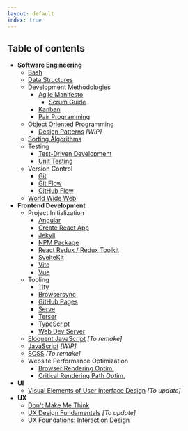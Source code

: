 ```yaml
---
layout: default
index: true
---
```

## Table of contents

- **[Software Engineering](engg/)**
  - [Bash](engg/bash/)
  - [Data Structures](engg/ds/)
  - Development Methodologies
    - [Agile Manifesto](engg/method/agile/)
      - [Scrum Guide](engg/method/scrum/)
    - [Kanban](engg/method/kanban/)
    - [Pair Programming](engg/method/pair_programming/)
  - [Object Oriented Programming](engg/oop/)
    - [Design Patterns](engg/oop/design_patterns/) *[WIP]*
  - [Sorting Algorithms](engg/sa/)
  - Testing
    - [Test-Driven Development](engg/testing/tdd/)
    - [Unit Testing](engg/testing/unit/)
  - Version Control
    - [Git](engg/version/git/)
    - [Git Flow](engg/version/gitflow/)
    - [GitHub Flow](engg/version/github_flow/)
  - [World Wide Web](engg/www/)
- **Frontend Development**
  - Project Initialization
    - [Angular](front/inits/angular/)
    - [Create React App](front/inits/cra/)
    - [Jekyll](front/tooling/jekyll/)
    - [NPM Package](front/inits/npm/)
    - [React Redux / Redux Toolkit](front/tooling/react_redux_toolkit/)
    - [SvelteKit](front/inits/sveltekit/)
    - [Vite](front/inits/vite/)
    - [Vue](front/inits/vue/)
  - Tooling
    - [11ty](front/tooling/11ty/)
    - [Browsersync](front/tooling/browser_sync/)
    - [GitHub Pages](front/tooling/gh_pages/)
    - [Serve](front/tooling/serve/)
    - [Terser](front/tooling/terser/)
    - [TypeScript](front/tooling/ts/)
    - [Web Dev Server](front/tooling/wds/)
  - [Eloquent JavaScript](front/eloquent_js/) *[To remake]*
  - [JavaScript](front/js/) *[WIP]*
  - [SCSS](front/scss/) *[To remake]*
  - Website Performance Optimization
    - [Browser Rendering Optim.](front/wpo/browser_rendering/)
    - [Critical Rendering Path Optim.](front/wpo/crp/)
- **UI**
  - [Visual Elements of User Interface Design](ui/visual_elements_of_ui_design/) *[To update]*
- **UX**
  - [Don't Make Me Think](ux/dont_make_me_think/)
  - [UX Design Fundamentals](ux/ux_design_fundamentals/) *[To update]*
  - [UX Foundations: Interaction Design](ux/ux-foundations-ixd/)
